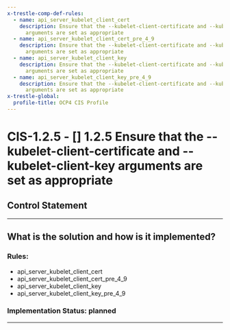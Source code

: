 ```yaml
---
x-trestle-comp-def-rules:
  - name: api_server_kubelet_client_cert
    description: Ensure that the --kubelet-client-certificate and --kubelet-client-key
      arguments are set as appropriate
  - name: api_server_kubelet_client_cert_pre_4_9
    description: Ensure that the --kubelet-client-certificate and --kubelet-client-key
      arguments are set as appropriate
  - name: api_server_kubelet_client_key
    description: Ensure that the --kubelet-client-certificate and --kubelet-client-key
      arguments are set as appropriate
  - name: api_server_kubelet_client_key_pre_4_9
    description: Ensure that the --kubelet-client-certificate and --kubelet-client-key
      arguments are set as appropriate
x-trestle-global:
  profile-title: OCP4 CIS Profile
---
```


# CIS-1.2.5 - \[\] 1.2.5 Ensure that the --kubelet-client-certificate and --kubelet-client-key arguments are set as appropriate

## Control Statement

______________________________________________________________________

## What is the solution and how is it implemented?

<!-- For implementation status enter one of: implemented, partial, planned, alternative, not-applicable -->

<!-- Note that the list of rules under ### Rules: is read-only and changes will not be captured after assembly to JSON -->

### Rules:

  - api_server_kubelet_client_cert
  - api_server_kubelet_client_cert_pre_4_9
  - api_server_kubelet_client_key
  - api_server_kubelet_client_key_pre_4_9

### Implementation Status: planned

______________________________________________________________________
